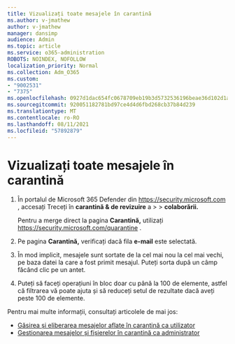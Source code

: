 ```yaml
---
title: Vizualizați toate mesajele în carantină
ms.author: v-jmathew
author: v-jmathew
manager: dansimp
audience: Admin
ms.topic: article
ms.service: o365-administration
ROBOTS: NOINDEX, NOFOLLOW
localization_priority: Normal
ms.collection: Adm_O365
ms.custom:
- "9002531"
- "7375"
ms.openlocfilehash: 0927d1dac654fc0678709eb19b3d5732536196beae36d102d1a94bf7617b1b45
ms.sourcegitcommit: 920051182781bd97ce4d4d6fbd268cb37b84d239
ms.translationtype: MT
ms.contentlocale: ro-RO
ms.lasthandoff: 08/11/2021
ms.locfileid: "57892879"
---
```

# <a name="view-all-quarantined-messages"></a>Vizualizați toate mesajele în carantină

1. În portalul de Microsoft 365 Defender din <https://security.microsoft.com> , accesați Treceți în **carantină & de revizuire** a \>  \> **colaborării.**

   Pentru a merge direct la pagina **Carantină,** utilizați <https://security.microsoft.com/quarantine> .

2. Pe pagina **Carantină,** verificați dacă fila **e-mail** este selectată.
3. În mod implicit, mesajele sunt sortate de la cel mai nou la cel mai vechi, pe baza datei la care a fost primit mesajul. Puteți sorta după un câmp făcând clic pe un antet.
4. Puteți să faceți operațiuni în bloc doar cu până la 100 de elemente, astfel că filtrarea vă poate ajuta și să reduceți setul de rezultate dacă aveți peste 100 de elemente.

Pentru mai multe informații, consultați articolele de mai jos:

- [Găsirea și eliberarea mesajelor aflate în carantină ca utilizator](https://docs.microsoft.com/microsoft-365/security/office-365-security/find-and-release-quarantined-messages-as-a-user)
- [Gestionarea mesajelor și fișierelor în carantină ca administrator](https://docs.microsoft.com/microsoft-365/security/office-365-security/manage-quarantined-messages-and-files)

